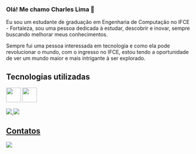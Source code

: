 ### Olá! Me chamo Charles Lima 👋

Eu sou um estudante de graduação em Engenharia de Computação no IFCE - Fortaleza, sou uma pessoa dedicada à estudar, descobrir e inovar, sempre buscando melhorar meus conhecimentos.

Sempre fui uma pessoa interessada em tecnologia e como ela pode revolucionar o mundo, com o ingresso no IFCE, estou tendo a oportunidade de ver um mundo maior e mais intrigante à ser explorado.


## Tecnologias utilizadas

<img loading="lazy" src="https://cdn.jsdelivr.net/gh/devicons/devicon/icons/c/c-original.svg" width="40" heigth="40"/> <img loading="lazy" src="https://cdn.jsdelivr.net/gh/devicons/devicon/icons/java/java-original-wordmark.svg" width="40" heigth="40"/>

<div>
  <a href="https://github.com/CharlesLimaFilho">
  <img loading="lazy" heigth="180em" src="https://github-readme-stats.vercel.app/api/top-langs/?username=CharlesLimaFilho&layout=compact&langs_count=7&theme=dracula"/>
  <img loading="lazy" heigth="180em" src="https://github-readme-stats.vercel.app/api?username=CharlesLimaFilho&show_icons=true&theme=dracula&include_all_commits=true&count_private=true"/>
</div>


## Contatos 

<div>
  <a href = "mailto:contato@CharlesLimaFilho"><img loading="lazy" src="https://img.shields.io/badge/Gmail-D14836?style=for-the-badge&logo=gmail&logoColor=white" target="_blank"></a>
</div>
